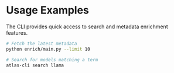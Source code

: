 # Usage Examples

The CLI provides quick access to search and metadata enrichment features.

```bash
# Fetch the latest metadata
python enrich/main.py --limit 10

# Search for models matching a term
atlas-cli search llama
```

